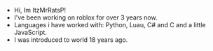- Hi, Im ItzMrRatsP!
- I've been working on roblox for over 3 years now. 
- Languages i have worked with: Python, Luau, C# and C and a little JavaScript.
- I was introduced to world 18 years ago.
